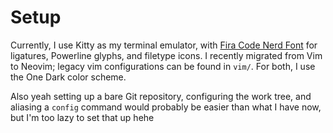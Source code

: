 # Setup

Currently, I use Kitty as my terminal emulator, with [Fira Code Nerd
Font](https://github.com/ryanoasis/nerd-fonts/tree/master/patched-fonts/FiraCode/)
for ligatures, Powerline glyphs, and filetype icons. I recently migrated
from Vim to Neovim; legacy vim configurations can be found in `vim/`.
For both, I use the One Dark color scheme.

Also yeah setting up a bare Git repository, configuring the work tree, and aliasing a `config`
command would probably be easier than what I have now, but I'm too lazy to set that up hehe
